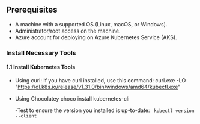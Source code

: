 ## Prerequisites
- A machine with a supported OS (Linux, macOS, or Windows).
- Administrator/root access on the machine.
- Azure account for deploying on Azure Kubernetes Service (AKS).

### Install Necessary Tools

#### 1.1 Install Kubernetes Tools
- Using curl:
If you have curl installed, use this command:
curl.exe -LO "https://dl.k8s.io/release/v1.31.0/bin/windows/amd64/kubectl.exe"

- Using Chocolatey
  choco install kubernetes-cli

  -Test to ensure the version you installed is up-to-date:
  ` kubectl version --client`
